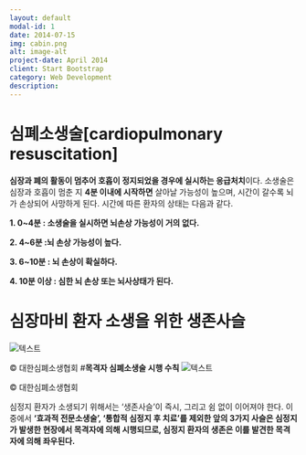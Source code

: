 ```yaml
---
layout: default
modal-id: 1
date: 2014-07-15
img: cabin.png 
alt: image-alt
project-date: April 2014
client: Start Bootstrap
category: Web Development
description:
---
```

#  **심폐소생술[cardiopulmonary resuscitation]**
**심장과 폐의 활동이 멈추어 호흡이 정지되었을 경우에 실시하는 응급처치**이다. 
소생술은 심장과 호흡이 멈춘 지  **4분 이내에 시작하면** 살아날 가능성이 높으며, 시간이 갈수록 뇌가 손상되어 사망하게 된다. 시간에 따른 환자의 상태는 다음과 같다.

**1. 0~4분 : 소생술을 실시하면 뇌손상 가능성이 거의 없다.**

**2. 4~6분 :뇌 손상 가능성이 높다.**

**3. 6~10분 : 뇌 손상이 확실하다.** 

**4. 10분 이상 : 심한 뇌 손상 또는 뇌사상태가 된다.**

# **심장마비 환자 소생을 위한 생존사슬**
![텍스트](http://www.kacpr.org/image/sub/cpr/index_090.gif)

© 대한심폐소생협회
#**목격자 심폐소생술 시행 수칙**
![텍스트](http://www.kacpr.org/image/sub/cpr/index_100.gif)

© 대한심폐소생협회

심정지 환자가 소생되기 위해서는 ‘생존사슬’이 즉시, 그리고 쉼 없이 이어져야 한다. 이 중에서 **‘효과적 전문소생술’, ‘통합적 심정지 후 치료’를 제외한 앞의 3가지 사슬은 심정지가 발생한 현장에서 목격자에 의해 시행되므로, 심정지 환자의 생존은 이를 발견한 목격자에 의해 좌우된다.**
